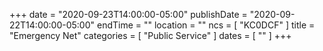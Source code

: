 +++
date = "2020-09-23T14:00:00-05:00"
publishDate = "2020-09-22T14:00:00-05:00"
endTime = ""
location = ""
ncs = [ "KC0DCF" ]
title = "Emergency Net"
categories = [ "Public Service" ]
dates = [ "" ]
+++
